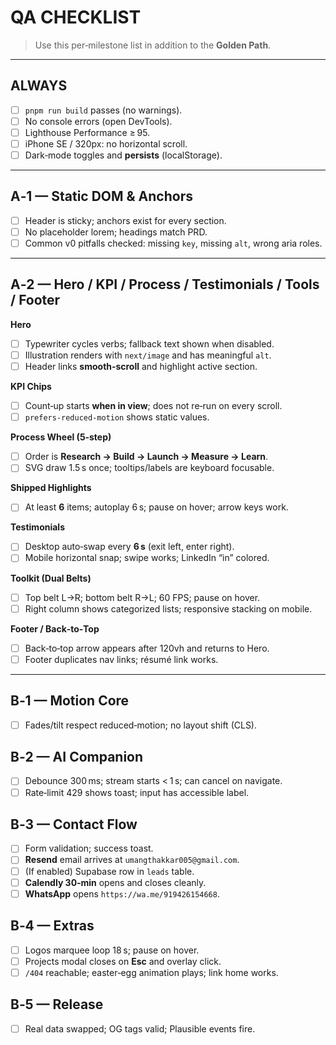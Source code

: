 # QA CHECKLIST

> Use this per‑milestone list in addition to the **Golden Path**.

---

## ALWAYS
- [ ] `pnpm run build` passes (no warnings).
- [ ] No console errors (open DevTools).
- [ ] Lighthouse Performance ≥ 95.
- [ ] iPhone SE / 320px: no horizontal scroll.
- [ ] Dark‑mode toggles and **persists** (localStorage).

---

## A‑1 — Static DOM & Anchors
- [ ] Header is sticky; anchors exist for every section.
- [ ] No placeholder lorem; headings match PRD.
- [ ] Common v0 pitfalls checked: missing `key`, missing `alt`, wrong aria roles.

---

## A‑2 — Hero / KPI / Process / Testimonials / Tools / Footer
**Hero**
- [ ] Typewriter cycles verbs; fallback text shown when disabled.
- [ ] Illustration renders with `next/image` and has meaningful `alt`.
- [ ] Header links **smooth‑scroll** and highlight active section.

**KPI Chips**
- [ ] Count‑up starts **when in view**; does not re‑run on every scroll.
- [ ] `prefers-reduced-motion` shows static values.

**Process Wheel (5‑step)**
- [ ] Order is **Research → Build → Launch → Measure → Learn**.
- [ ] SVG draw 1.5 s once; tooltips/labels are keyboard focusable.

**Shipped Highlights**
- [ ] At least **6** items; autoplay 6 s; pause on hover; arrow keys work.

**Testimonials**
- [ ] Desktop auto‑swap every **6 s** (exit left, enter right).
- [ ] Mobile horizontal snap; swipe works; LinkedIn “in” colored.

**Toolkit (Dual Belts)**
- [ ] Top belt L→R; bottom belt R→L; 60 FPS; pause on hover.
- [ ] Right column shows categorized lists; responsive stacking on mobile.

**Footer / Back‑to‑Top**
- [ ] Back‑to‑top arrow appears after 120vh and returns to Hero.
- [ ] Footer duplicates nav links; résumé link works.

---

## B‑1 — Motion Core
- [ ] Fades/tilt respect reduced‑motion; no layout shift (CLS).

## B‑2 — AI Companion
- [ ] Debounce 300 ms; stream starts < 1 s; can cancel on navigate.
- [ ] Rate‑limit 429 shows toast; input has accessible label.

## B‑3 — Contact Flow
- [ ] Form validation; success toast.
- [ ] **Resend** email arrives at `umangthakkar005@gmail.com`.
- [ ] (If enabled) Supabase row in `leads` table.
- [ ] **Calendly 30‑min** opens and closes cleanly.
- [ ] **WhatsApp** opens `https://wa.me/919426154668`.

## B‑4 — Extras
- [ ] Logos marquee loop 18 s; pause on hover.
- [ ] Projects modal closes on **Esc** and overlay click.
- [ ] `/404` reachable; easter‑egg animation plays; link home works.

## B‑5 — Release
- [ ] Real data swapped; OG tags valid; Plausible events fire.
